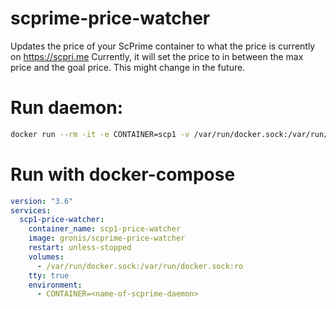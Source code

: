 # scprime-price-watcher
Updates the price of your ScPrime container to what the price is currently on https://scpri.me
Currently, it will set the price to in between the max price and the goal price. This might change
in the future.

# Run daemon:
```bash
docker run --rm -it -e CONTAINER=scp1 -v /var/run/docker.sock:/var/run/docker.sock:ro gronis/scprime-price-watcher
```

# Run with docker-compose
```yml
version: "3.6"
services:
  scp1-price-watcher:
    container_name: scp1-price-watcher
    image: gronis/scprime-price-watcher
    restart: unless-stopped
    volumes:
      - /var/run/docker.sock:/var/run/docker.sock:ro
    tty: true
    environment:
      - CONTAINER=<name-of-scprime-daemon>
```
